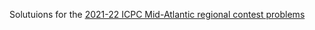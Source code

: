 Solutuions for the [2021-22 ICPC Mid-Atlantic regional contest problems](https://mausa21.kattis.com/problems)
